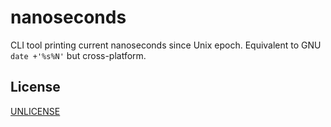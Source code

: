 # nanoseconds

CLI tool printing current nanoseconds since Unix epoch. Equivalent to GNU `date +'%s%N'` but cross-platform.

## License

[UNLICENSE](UNLICENSE)
